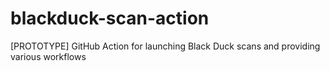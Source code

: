 # blackduck-scan-action
[PROTOTYPE] GitHub Action for launching Black Duck scans and providing various workflows
